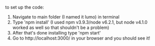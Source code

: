 to set up the code:

1. Navigate to main folder (I named it lumo) in terminal
2. Type 'npm install' (I used npm v3.9.3/node v6.2.1, but node v4.1.0 worked as well so that shouldn't be a problem)
3. After that's done installing type 'npm start'
4. Go to http://localhost:3000/ in your browser and you should see it!
